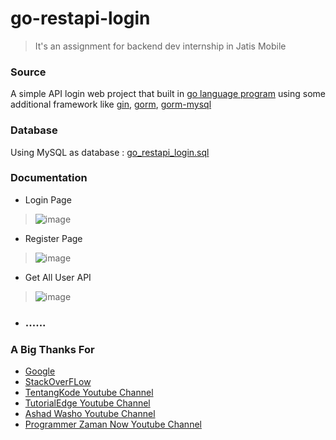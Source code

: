 # go-restapi-login

> It's an assignment for backend dev internship in Jatis Mobile

### Source
A simple API login web project that built in [go language program](https://go.dev/) using some additional framework like [gin](github.com/gin-gonic/gin), [gorm](gorm.io/gorm), [gorm-mysql](gorm.io/driver/mysql) 

### Database
Using MySQL as database : [go_restapi_login.sql](https://github.com/ainmtsn1999/go-restapi-login/blob/main/go_restapi_login.sql)

### Documentation
- Login Page
> ![image](https://user-images.githubusercontent.com/37493831/191885133-7883fa38-9870-4c43-97a7-fcb164510240.png)
- Register Page
> ![image](https://user-images.githubusercontent.com/37493831/191885241-b46ef041-8d38-47fa-8892-6ae387f52d95.png)
- Get All User API
> ![image](https://user-images.githubusercontent.com/37493831/191885027-fe751333-f0cf-45eb-9b0d-86436ce03cc4.png)

- ### ......

### A Big Thanks For 
- [Google](https://www.google.com/)
- [StackOverFLow](https://stackoverflow.com/)
- [TentangKode Youtube Channel](https://www.youtube.com/c/TentangKode)
- [TutorialEdge Youtube Channel](https://www.youtube.com/c/Tutorialedge)
- [Ashad Washo Youtube Channel](https://www.youtube.com/channel/UCXnunTRjskyDasOyGyDhSXA)
- [Programmer Zaman Now Youtube Channel](https://www.youtube.com/c/ProgrammerZamanNow)
